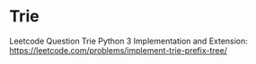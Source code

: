 # Trie
Leetcode Question Trie Python 3 Implementation and Extension: https://leetcode.com/problems/implement-trie-prefix-tree/
